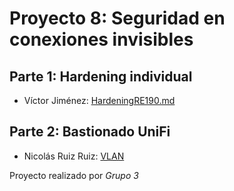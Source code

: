 # Proyecto 8: Seguridad en conexiones invisibles

## Parte 1: Hardening individual

- Víctor Jiménez: [HardeningRE190.md](./Victor/HardeningRE190.md)

## Parte 2: Bastionado UniFi

- Nicolás Ruiz Ruiz: [VLAN](./ñop)

Proyecto realizado por _Grupo 3_
